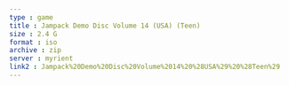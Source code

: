 ```yaml
---
type : game
title : Jampack Demo Disc Volume 14 (USA) (Teen)
size : 2.4 G
format : iso
archive : zip
server : myrient
link2 : Jampack%20Demo%20Disc%20Volume%2014%20%28USA%29%20%28Teen%29
---
```

